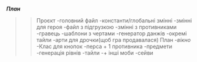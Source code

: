 ***План***
>>Проєкт
    -головний файл
    -константи/глобальні змінні
    -змінні для героя
    -файл з підгрузкою
    -змінні з противниками
    -гравець
    -шаблони з чертами
    -генератор данжів
    -окремі тайли
    -арти для дрочки(щоб гра продавалася)
>План
    -*вікно*
    -Клас для кнопок
    -перса + 1 противника
    -предмети
    -генерація рівнів
    -тайли
    -+ інші моби
    -сейви
    